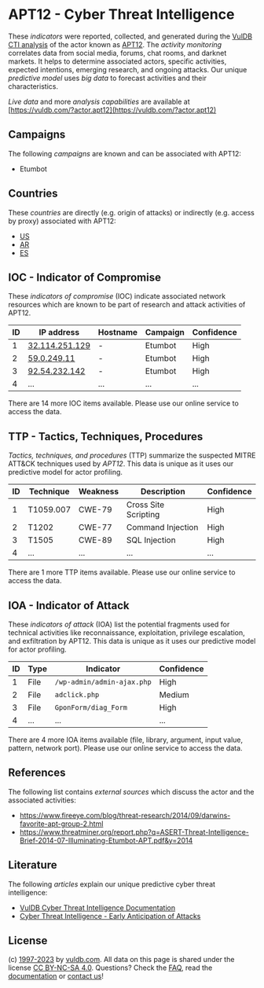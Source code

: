 # APT12 - Cyber Threat Intelligence

These _indicators_ were reported, collected, and generated during the [VulDB CTI analysis](https://vuldb.com/?kb.cti) of the actor known as [APT12](https://vuldb.com/?actor.apt12). The _activity monitoring_ correlates data from social media, forums, chat rooms, and darknet markets. It helps to determine associated actors, specific activities, expected intentions, emerging research, and ongoing attacks. Our unique _predictive model_ uses _big data_ to forecast activities and their characteristics.

_Live data_ and more _analysis capabilities_ are available at [https://vuldb.com/?actor.apt12](https://vuldb.com/?actor.apt12)

## Campaigns

The following _campaigns_ are known and can be associated with APT12:

* Etumbot

## Countries

These _countries_ are directly (e.g. origin of attacks) or indirectly (e.g. access by proxy) associated with APT12:

* [US](https://vuldb.com/?country.us)
* [AR](https://vuldb.com/?country.ar)
* [ES](https://vuldb.com/?country.es)

## IOC - Indicator of Compromise

These _indicators of compromise_ (IOC) indicate associated network resources which are known to be part of research and attack activities of APT12.

ID | IP address | Hostname | Campaign | Confidence
-- | ---------- | -------- | -------- | ----------
1 | [32.114.251.129](https://vuldb.com/?ip.32.114.251.129) | - | Etumbot | High
2 | [59.0.249.11](https://vuldb.com/?ip.59.0.249.11) | - | Etumbot | High
3 | [92.54.232.142](https://vuldb.com/?ip.92.54.232.142) | - | Etumbot | High
4 | ... | ... | ... | ...

There are 14 more IOC items available. Please use our online service to access the data.

## TTP - Tactics, Techniques, Procedures

_Tactics, techniques, and procedures_ (TTP) summarize the suspected MITRE ATT&CK techniques used by _APT12_. This data is unique as it uses our predictive model for actor profiling.

ID | Technique | Weakness | Description | Confidence
-- | --------- | -------- | ----------- | ----------
1 | T1059.007 | CWE-79 | Cross Site Scripting | High
2 | T1202 | CWE-77 | Command Injection | High
3 | T1505 | CWE-89 | SQL Injection | High
4 | ... | ... | ... | ...

There are 1 more TTP items available. Please use our online service to access the data.

## IOA - Indicator of Attack

These _indicators of attack_ (IOA) list the potential fragments used for technical activities like reconnaissance, exploitation, privilege escalation, and exfiltration by APT12. This data is unique as it uses our predictive model for actor profiling.

ID | Type | Indicator | Confidence
-- | ---- | --------- | ----------
1 | File | `/wp-admin/admin-ajax.php` | High
2 | File | `adclick.php` | Medium
3 | File | `GponForm/diag_Form` | High
4 | ... | ... | ...

There are 4 more IOA items available (file, library, argument, input value, pattern, network port). Please use our online service to access the data.

## References

The following list contains _external sources_ which discuss the actor and the associated activities:

* https://www.fireeye.com/blog/threat-research/2014/09/darwins-favorite-apt-group-2.html
* https://www.threatminer.org/report.php?q=ASERT-Threat-Intelligence-Brief-2014-07-Illuminating-Etumbot-APT.pdf&y=2014

## Literature

The following _articles_ explain our unique predictive cyber threat intelligence:

* [VulDB Cyber Threat Intelligence Documentation](https://vuldb.com/?kb.cti)
* [Cyber Threat Intelligence - Early Anticipation of Attacks](https://www.scip.ch/en/?labs.20201022)

## License

(c) [1997-2023](https://vuldb.com/?kb.changelog) by [vuldb.com](https://vuldb.com/?kb.about). All data on this page is shared under the license [CC BY-NC-SA 4.0](https://creativecommons.org/licenses/by-nc-sa/4.0/). Questions? Check the [FAQ](https://vuldb.com/?kb.faq), read the [documentation](https://vuldb.com/?kb) or [contact us](https://vuldb.com/?contact)!
